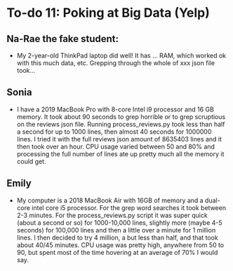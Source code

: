 # To-do 11: Poking at Big Data (Yelp)

## Na-Rae the fake student:
- My 2-year-old ThinkPad laptop did well! It has ... RAM, which worked ok with this much data, etc. Grepping through the whole of xxx json file took...

## Sonia
- I have a 2019 MacBook Pro with 8-core Intel i9 processor and 16 GB memory. It took about 90 seconds to grep horrible or to grep scruptious on the reviews json file. Running process_reviews.py took less than half a second for up to 1000 lines, then almost 40 seconds for 1000000 lines. I tried it with the full reviews json amount of 8635403 lines and it then took over an hour. CPU usage varied between 50 and 80% and processing the full number of lines ate up pretty much all the memory it could get.

## Emily
- My computer is a 2018 MacBook Air with 16GB of memory and a dual-core intel core i5 processor. For the grep word searches it took between 2-3 minutes. For the process_reviews.py script it was super quick (about a second or so) for 1000-10,000 lines, slightly more (maybe 4-5 seconds) for 100,000 lines and then a little over a minute for 1 million lines. I then decided to try 4 million, a but  less than half, and that took about 40/45 minutes. CPU usage was pretty high, anywhere from 50 to 90, but spent most of the time hovering at an average of 70% I would say. 
